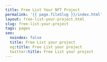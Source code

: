 ```yaml
---
title: Free List Your NFT Project
permalink: '{{ page.fileSlug }}/index.html'
layout: free-list-your-project.html
slug: free-list-your-project
tags: pages
seo:
  noindex: false
  title: Free List your project
  og:title: Free List your project
  twitter:title: Free List your project
---
```




